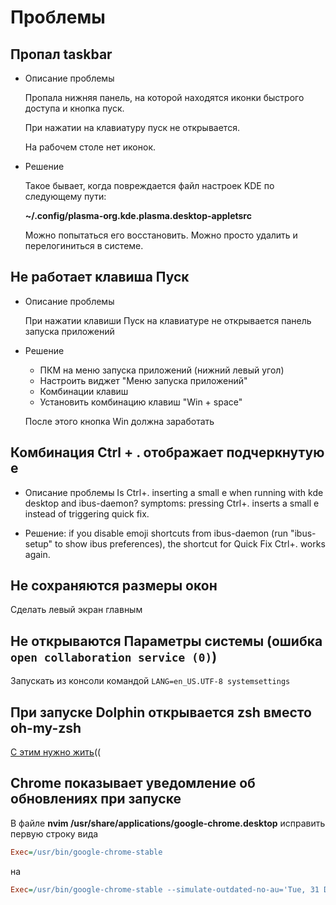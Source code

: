 # Проблемы

## Пропал taskbar

- Описание проблемы

  Пропала нижняя панель, на которой находятся иконки быстрого доступа и кнопка пуск.

  При нажатии на клавиатуру пуск не открывается.

  На рабочем столе нет иконок.

- Решение

  Такое бывает, когда повреждается файл настроек KDE по следующему пути:

    **~/.config/plasma-org.kde.plasma.desktop-appletsrc**

  Можно попытаться его восстановить. Можно просто удалить и перелогиниться в системе.

## Не работает клавиша Пуск

- Описание проблемы

  При нажатии клавиши Пуск на клавиатуре не открывается панель запуска приложений

- Решение

  - ПКМ на меню запуска приложений (нижний левый угол)
  - Настроить виджет "Меню запуска приложений"
  - Комбинации клавиш
  - Установить комбинацию клавиш "Win + space"

  После этого кнопка Win должна заработать

## Комбинация Ctrl + . отображает подчеркнутую e

- Описание проблемы
  Is Ctrl+. inserting a small e when running with kde desktop and ibus-daemon?
  symptoms: pressing Ctrl+. inserts a small e instead of triggering quick fix.

- Решение: if you disable emoji shortcuts from ibus-daemon (run "ibus-setup"
  to show ibus preferences), the shortcut for Quick Fix Ctrl+. works again.

## Не сохраняются размеры окон

  Сделать левый экран главным

## Не открываются Параметры системы (ошибка ``open collaboration service (0)``)

  Запускать из консоли командой ``LANG=en_US.UTF-8 systemsettings``

## При запуске Dolphin открывается zsh вместо oh-my-zsh

  [С этим нужно жить](https://bugs.kde.org/show_bug.cgi?id=407990)((

## Chrome показывает уведомление об обновлениях при запуске

  В файле **nvim /usr/share/applications/google-chrome.desktop** исправить первую строку вида
  ```ini
  Exec=/usr/bin/google-chrome-stable
  ```
  на
  ```ini
  Exec=/usr/bin/google-chrome-stable --simulate-outdated-no-au='Tue, 31 Dec 2099 23:59:59 GMT' %U
  ```
